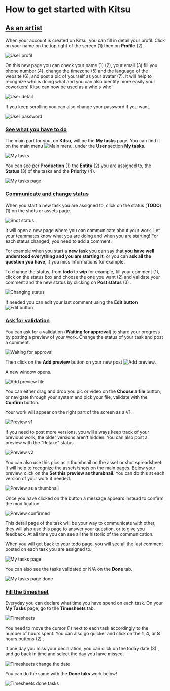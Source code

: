 # How to get started with Kitsu

## [As an artist](#as-an-artist)
 
 When your account is created on Kitsu, you can fill in detail your profil.
 Click on your name on the top right of the screen (1) then on **Profile** (2).
 
![User profil](../img/getting-started/user_profil.png)
 
On this new page you can check your name (1) (2), your email (3) fill you phone number (4), change the timezone (5) and the language of the website (6), and post a pic of yourself as your avatar (7). It will help to recognize who is doing what and you can also identify more easily your coworkers! Kitsu can now be used as a who's who!
 
![User detail](../img/getting-started/user_detail.png)
 
If you keep scrolling you can also change your password if you want.

![User password](../img/getting-started/user_password.png)
 
 
### [See what you have to do](#see-what-you-have-to-do)
 
The main part for you, on **Kitsu**, will be the **My tasks** page. You can find it on the main menu ![Main menu](../img/getting-started/main_button.png), under the **User** section **My tasks**.

![My tasks](../img/getting-started/my_tasks.png)

You can see per **Production** (1) the **Entity** (2) you are assigned to, the **Status** (3) of the tasks and the **Priority** (4). 
 
![My tasks page](../img/getting-started/my_task_page.png)
 
### [Communicate and change status](#communicate-and-change-status)

When you start a new task you are assigned to, click on the status (**TODO**) (1) on the shots or assets page.

![Shot status](../img/getting-started/shot_status.png)

It will open a new page where you can communicate about your work. Let your teammates know what you are doing and when you are starting! 
For each status changed, you need to add a comment.

For example when you start a **new task** you can say that **you have well understood everything and you are starting it**, or you can **ask all the question you have**, if you miss informations for example.

To change the status, from **todo** to **wip** for example, fill your comment (1), click on the status box and choose the one you want (2) and validate your comment and the new status by clicking on **Post status** (3) .

![Changing status](../img/getting-started/changing_status.png)


If needed you can edit your last comment using the **Edit button** ![Edit button](../img/getting-started/edit_button.png)

### [Ask for validation](#ask-for-validation)

You can ask for a validation (**Waiting for approval**) to share your progress by posting a preview of your work. Change the status of your task and post a comment. 

![Waiting for approval](../img/getting-started/wfa_status.png)

Then click on the **Add preview** button on your new post ![Add preview](../img/getting-started/add_preview_button.png). 

A new window opens.

![Add preview file](../img/getting-started/add_preview.png)

You can either drag and drop you pic or video on the **Choose a file** button, or navigate through your system and pick your file, validate with the **Confirm** button.


Your work will appear on the right part of the screen as a V1. 

![Preview v1](../img/getting-started/previewv1.png)

If you need to post more versions, you will always keep track of your previous work, the older versions aren't hidden. You can also post a preview with the "Retake" status.

![Preview v2](../img/getting-started/previewv2.png)

You can also use this pics as a thumbnail on the asset or shot spreadsheet. It will help to recognize the assets/shots on the main pages.
Below your preview, click on the **Set this preview as thumbnail**. You can do this at each version of your work if needed.

![Preview as a thumbnail](../img/getting-started/preview_thumbnail.png)

Once you have clicked on the button a message appears instead to confirm the modification.

![Preview confirmed](../img/getting-started/preview_confirmed.png)

This detail page of the task will be your way to communicate with other, they will also use this page to answer your question, or to give you feedback. At all time you can see all the historic of the communication.

When you will get back to your todo page, you will see all the last comment posted on each task you are assigned to. 

![My tasks page](../img/getting-started/my_task_page2.png)

You can also see the tasks validated or N/A on the **Done** tab.

![My tasks page done](../img/getting-started/done_page.png)

### [Fill the timesheet](#fill-the-timesheet)

Everyday you can declare what time you have spend on each task. On your **My Tasks** page, go to the **Timesheets** tab.

![Timesheets](../img/getting-started/timesheets.png)

You need to move the cursor (1) next to each task accordingly to the number of hours spent. You can also go quicker and click on the **1**, **4**, or **8** hours buttons (2) .

If one day you miss your declaration, you can click on the today date (3) , and go back in time and select the day you have missed.

![Timesheets change the date](../img/getting-started/timesheet_change_date.png)

You can do the same with the **Done taks** work below!

![Timesheets done tasks](../img/getting-started/timesheet_done_task.png)

 
	
